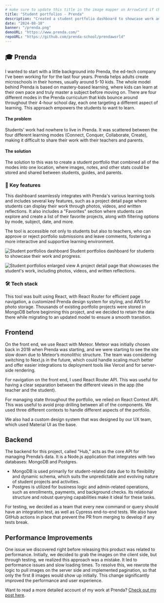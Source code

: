 ```yaml
---
# make sure to update this title in the image mapper on ArrowCard if changed
title: "Student portfolios - Prenda"
description: "Created a student portfolio dashboard to showcase work and progress."
date: "2024-08-10"
banner: "/prenda.png"
demoURL: "https://www.prenda.com/"
repoURL: "https://github.com/prenda-school/prendaworld"
---
```


## 🎓 Prenda

I wanted to start with a little background into Prenda, the ed-tech company I’ve been working for for the last four years. Prenda helps adults create microschools in their homes, usually around 5-10 kids. The whole model behind Prenda is based on mastery-based learning, where kids can learn at their own pace and truly master a subject before moving on. There are four different modes in the Prenda curriculum that kids bounce around throughout their 4-hour school day, each one targeting a different aspect of learning. This approach empowers the students to want to learn.

#### The problem

Students' work had nowhere to live in Prenda. It was scattered between the four different learning modes (Connect, Conquer, Collaborate, Create), making it difficult to share their work with their teachers and parents.

#### The solution

The solution to this was to create a student portfolio that combined all of the modes into one location, where images, notes, and other stats could be stored and shared between students, guides, and parents.

### 🚀 Key features

This dashboard seamlessly integrates with Prenda's various learning tools and includes several key features, such as a project detail page where students can display their work through photos, videos, and written reflections. It also includes a "Favorites" section where students can explore and create a list of their favorite projects, along with filtering options by mode, subject, date, and more.

The tool is accessible not only to students but also to teachers, who can approve or reject portfolio submissions and leave comments, fostering a more interactive and supportive learning environment.

![Student portfolios dashboard](/portfolio.png)
Student portfolios dashboard for students to showcase their work and progress.

![Student portfolios enlarged view](/portfolio-enlarged-view.png)
A project detail page that showcases the student's work, including photos, videos, and written reflections.

### 🛠️ Tech stack

This tool was built using React, with React Router for efficient page navigation, a customized Prenda design system for styling, and AWS for photo storage. Thousands of existing portfolio projects were stored in MongoDB before beginning this project, and we decided to retain the data there while migrating to an updated model to ensure a smooth transition.

## Frontend

On the front end, we use React with Meteor. Meteor was initially chosen back in 2018 when Prenda was starting, and we were starting to see the site slow down due to Meteor’s monolithic structure. The team was considering switching to Next.js in the future, which could handle scaling much better and offer easier integrations to deployment tools like Vercel and for server-side rendering.

For navigation on the front end, I used React Router API. This was useful for having a clear separation between the different views in the app (the teacher and the student).

For managing state throughout the portfolio, we relied on React Context API. This was useful to avoid prop drilling between all of the components. We used three different contexts to handle different aspects of the portfolio.

We also had a custom design system that was designed by our UX team, which used Material UI as the base.

## Backend

The backend for this project, called "Hub," acts as the core API for managing Prenda’s data. It is a Node.js application that integrates with two databases: MongoDB and Postgres.

* MongoDB is used primarily for student-related data due to its flexibility and dynamic schema, which suits the unpredictable and evolving nature of student projects and activities.
* Postgres is utilized for business logic and admin-related operations, such as enrollments, payments, and background checks. Its relational structure and robust querying capabilities make it ideal for these tasks.

For testing, we decided as a team that every new command or query should have an integration test, as well as Cypress end-to-end tests. We also have GitHub actions in place that prevent the PR from merging to develop if any tests break.

## Performance Improvements

One issue we discovered right before releasing this product was related to performance. Initially, we decided to grab the images on the client side, but through testing, we realized this approach was a mistake. It led to performance issues and slow loading times. To resolve this, we rewrote the logic to pull images on the server side and implemented pagination, so that only the first 8 images would show up initially. This change significantly improved the performance and user experience.

Want to read a more detailed account of my work at Prenda? [Check out my post here](/blog/02-working-at-an-education-startup).